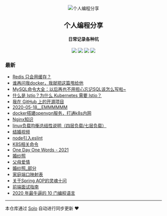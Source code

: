 <p align="center"><img alt="个人编程分享" src="https://b3log.org/images/brand/solo-128.png"></p><h2 align="center">
个人编程分享
</h2>

<h4 align="center">日常记录各种坑</h4>
<p align="center"><a title="个人编程分享" target="_blank" href="https://github.com/liangzhaoliang95/solo-blog"><img src="https://img.shields.io/github/last-commit/liangzhaoliang95/solo-blog.svg?style=flat-square&color=FF9900"></a>
<a title="GitHub repo size in bytes" target="_blank" href="https://github.com/liangzhaoliang95/solo-blog"><img src="https://img.shields.io/github/repo-size/liangzhaoliang95/solo-blog.svg?style=flat-square"></a>
<a title="Solo Version" target="_blank" href="https://github.com/88250/solo/releases"><img src="https://img.shields.io/badge/solo-4.4.0-f1e05a.svg?style=flat-square&color=blueviolet"></a>
<a title="Hits" target="_blank" href="https://github.com/88250/hits"><img src="https://hits.b3log.org/liangzhaoliang95/solo-blog.svg"></a></p>

### 最新

* [Redis 只会用缓存？](https://www.geekz.cn/articles/2023/01/12/1673500626095.html)
* [谁再问我docker，我就把这篇甩给他](https://www.geekz.cn/articles/2023/01/03/1672726614049.html)
* [MySQL命令大全：以后再也不用担心忘记SQL该怎么写啦~](https://www.geekz.cn/articles/2022/12/19/1671410962873.html)
* [什么是 Istio？为什么 Kubernetes 需要 Istio？](https://www.geekz.cn/articles/2022/06/13/1655092892483.html)
* [我在 GitHub 上的开源项目](https://www.geekz.cn/github)
* [2020-05-18__EMMMMMM](https://www.geekz.cn/articles/2022/06/10/1654857463774.html)
* [docker搭建openvpn服务，打通k8s内网](https://www.geekz.cn/articles/2021/12/07/1638857872489.html)
* [Nginx知识](https://www.geekz.cn/articles/2020/08/24/1598231403151.html)
* [linux负载均衡总结性说明（四层负载/七层负载）](https://www.geekz.cn/articles/2021/12/07/1638857802269.html)
* [结婚视频](https://www.geekz.cn/articles/2021/01/23/1639911743485.html)
* [node引入eslint](https://www.geekz.cn/articles/2021/06/28/1624866258147.html)
* [K8S相关命令](https://www.geekz.cn/articles/2021/06/28/1624866121392.html)
* [One Day One Words - 2021](https://www.geekz.cn/articles/2021/06/25/1624604005727.html)
* [婚纱照](https://www.geekz.cn/articles/2021/01/19/1611049908855.html)
* [父母爱情](https://www.geekz.cn/articles/2020/12/25/1608888836182.html)
* [婚纱照_部分](https://www.geekz.cn/articles/2020/12/25/1608880891587.html)
* [家庭端口映射表](https://www.geekz.cn/articles/2020/12/01/1606813159401.html)
* [关于Spring AOP的灵魂十问](https://www.geekz.cn/articles/2020/09/09/1599613727655.html)
* [前端面试指南](https://www.geekz.cn/articles/2020/08/28/1598607282631.html)
* [2020 年最牛逼的 10 门编程语言](https://www.geekz.cn/articles/2020/08/21/1597973283154.html)



---

本仓库通过 [Solo](https://github.com/88250/solo) 自动进行同步更新 ❤️ 